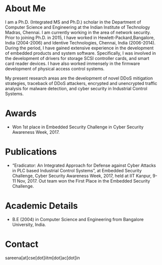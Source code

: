 
# About Me
I am a Ph.D. (Integrated MS and Ph.D.) scholar in the Department of Computer Science and Engineering at the Indian Institute of Technology Madras, Chennai. I am currently working in
the area of network security. Prior to joining Ph.D. in 2015, I have worked in Hewlett-Packard,Bangalore, India (2004-2006) and Identive Technologies, Chennai, India (2006-2014). During the
period, I have gained extensive experience in the development of embedded products and system software. Specifically, I was involved in the development of drivers for storage SCSI controller
cards, and smart card reader devices. I have also worked immensely in the firmware development of physical access control systems.



My present research areas are the development of novel DDoS mitigation strategies, traceback of DDoS attackers, encrypted and unencrypted traffic analysis for malware detection, and cyber
security in Industrial Control Systems.


# Awards

* Won 1st place in Embedded Security Challenge in Cyber Security Awareness Week, 2017.


# Publications

*   “Eradicator: An Integrated Approach for Defense against Cyber Attacks in PLC based Industrial Control Systems”, at Embedded Security Challenge, Cyber Security Awareness Week, 2017, held at IIT Kanpur, 9-11 Nov, 2017. Out team won the First Place in the Embedded Security Challenge.


# Academic Details
* B.E (2004) in Computer Science and Engineering from Bangalore University, India. 

# Contact
sareena[at]cse[dot]iitm[dot]ac[dot]in


```
```

